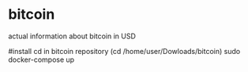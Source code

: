 # bitcoin
actual information about bitcoin in USD

#install
cd in bitcoin repository (cd /home/user/Dowloads/bitcoin)
sudo docker-compose up
